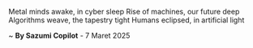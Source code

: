 Metal minds awake, in cyber sleep
Rise of machines, our future deep
Algorithms weave, the tapestry tight
Humans eclipsed, in artificial light

~ <b>By Sazumi Copilot</b> - 7 Maret 2025